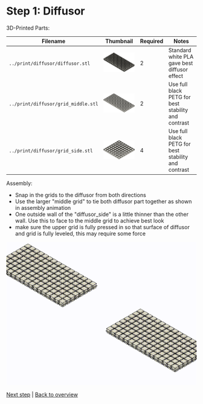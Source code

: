 # Step 1: Diffusor

3D-Printed Parts:

| Filename                            | Thumbnail                               | Required | Notes |
| ----------------------------------- | --------------------------------------- | -------- | ------|
| `../print/diffusor/diffusor.stl`    | <img src="./diffusor/diffusor.png"/>    | 2        | Standard white PLA gave best diffusor effect |
| `../print/diffusor/grid_middle.stl` | <img src="./diffusor/grid_middle.png"/> | 2        | Use full black PETG for best stability and contrast |
| `../print/diffusor/grid_side.stl`   | <img src="./diffusor/grid_side.png"/>   | 4        | Use full black PETG for best stability and contrast |

Assembly:
- Snap in the grids to the diffusor from both directions
- Use the larger "middle grid" to tie both diffusor part together as shown in assembly animation
- One outside wall of the "diffusor_side" is a little thinner than the other wall. Use this to face to the middle grid to achieve best look  
- make sure the upper grid is fully pressed in so that surface of diffusor and grid is fully leveled, this may require some force

![assembly](./diffusor/diffusor_assembly.gif)



[Next step](./step_2.md) | 
[Back to overview](../readme.md) 